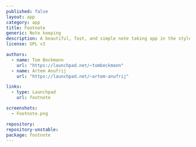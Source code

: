 ```yaml
---
published: false
layout: app
category: app
title: Footnote
generic: Note keeping
description: A beautiful, fast, and simple note taking app in the style of elementary.
license: GPL v3

authors: 
  - name: Tom Beckmann
    url: "https://launchpad.net/~tombeckmann"
  - name: Artem Anufrij
    url: "https://launchpad.net/~artem-anufrij"

links:
  - type: Launchpad
    url: footnote

screenshots:
  - Footnote.png

repository:
repository-unstable:
package: footnote
---
```

